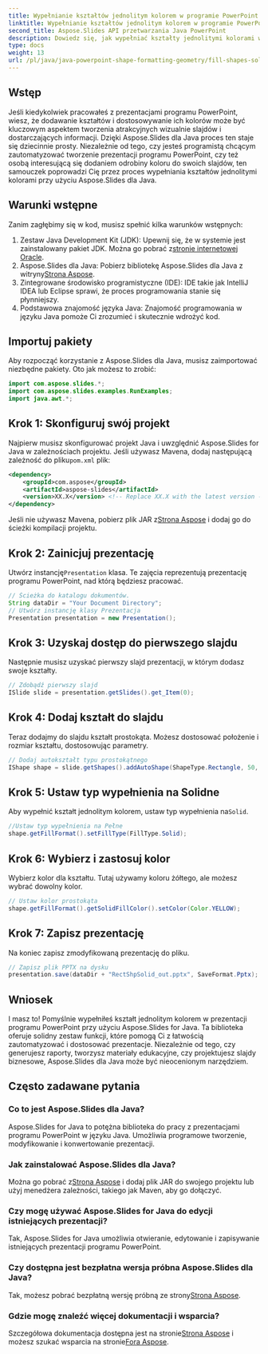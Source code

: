 ```yaml
---
title: Wypełnianie kształtów jednolitym kolorem w programie PowerPoint
linktitle: Wypełnianie kształtów jednolitym kolorem w programie PowerPoint
second_title: Aspose.Slides API przetwarzania Java PowerPoint
description: Dowiedz się, jak wypełniać kształty jednolitymi kolorami w programie PowerPoint przy użyciu aplikacji Aspose.Slides dla języka Java. Przewodnik krok po kroku dla programistów.
type: docs
weight: 13
url: /pl/java/java-powerpoint-shape-formatting-geometry/fill-shapes-solid-color-powerpoint/
---
```

## Wstęp
Jeśli kiedykolwiek pracowałeś z prezentacjami programu PowerPoint, wiesz, że dodawanie kształtów i dostosowywanie ich kolorów może być kluczowym aspektem tworzenia atrakcyjnych wizualnie slajdów i dostarczających informacji. Dzięki Aspose.Slides dla Java proces ten staje się dziecinnie prosty. Niezależnie od tego, czy jesteś programistą chcącym zautomatyzować tworzenie prezentacji programu PowerPoint, czy też osobą interesującą się dodaniem odrobiny koloru do swoich slajdów, ten samouczek poprowadzi Cię przez proces wypełniania kształtów jednolitymi kolorami przy użyciu Aspose.Slides dla Java.
## Warunki wstępne
Zanim zagłębimy się w kod, musisz spełnić kilka warunków wstępnych:
1.  Zestaw Java Development Kit (JDK): Upewnij się, że w systemie jest zainstalowany pakiet JDK. Można go pobrać z[stronie internetowej Oracle](https://www.oracle.com/java/technologies/javase-downloads.html).
2.  Aspose.Slides dla Java: Pobierz bibliotekę Aspose.Slides dla Java z witryny[Strona Aspose](https://releases.aspose.com/slides/java/).
3. Zintegrowane środowisko programistyczne (IDE): IDE takie jak IntelliJ IDEA lub Eclipse sprawi, że proces programowania stanie się płynniejszy.
4. Podstawowa znajomość języka Java: Znajomość programowania w języku Java pomoże Ci zrozumieć i skutecznie wdrożyć kod.

## Importuj pakiety
Aby rozpocząć korzystanie z Aspose.Slides dla Java, musisz zaimportować niezbędne pakiety. Oto jak możesz to zrobić:
```java
import com.aspose.slides.*;
import com.aspose.slides.examples.RunExamples;
import java.awt.*;
```
## Krok 1: Skonfiguruj swój projekt
 Najpierw musisz skonfigurować projekt Java i uwzględnić Aspose.Slides for Java w zależnościach projektu. Jeśli używasz Mavena, dodaj następującą zależność do pliku`pom.xml` plik:
```xml
<dependency>
    <groupId>com.aspose</groupId>
    <artifactId>aspose-slides</artifactId>
    <version>XX.X</version> <!-- Replace XX.X with the latest version -->
</dependency>
```
 Jeśli nie używasz Mavena, pobierz plik JAR z[Strona Aspose](https://releases.aspose.com/slides/java/) i dodaj go do ścieżki kompilacji projektu.
## Krok 2: Zainicjuj prezentację
 Utwórz instancję`Presentation` klasa. Te zajęcia reprezentują prezentację programu PowerPoint, nad którą będziesz pracować.
```java
// Ścieżka do katalogu dokumentów.
String dataDir = "Your Document Directory";
// Utwórz instancję klasy Prezentacja
Presentation presentation = new Presentation();
```
## Krok 3: Uzyskaj dostęp do pierwszego slajdu
Następnie musisz uzyskać pierwszy slajd prezentacji, w którym dodasz swoje kształty.
```java
// Zdobądź pierwszy slajd
ISlide slide = presentation.getSlides().get_Item(0);
```
## Krok 4: Dodaj kształt do slajdu
Teraz dodajmy do slajdu kształt prostokąta. Możesz dostosować położenie i rozmiar kształtu, dostosowując parametry.
```java
// Dodaj autokształt typu prostokątnego
IShape shape = slide.getShapes().addAutoShape(ShapeType.Rectangle, 50, 150, 75, 150);
```
## Krok 5: Ustaw typ wypełnienia na Solidne
 Aby wypełnić kształt jednolitym kolorem, ustaw typ wypełnienia na`Solid`.
```java
//Ustaw typ wypełnienia na Pełne
shape.getFillFormat().setFillType(FillType.Solid);
```
## Krok 6: Wybierz i zastosuj kolor
Wybierz kolor dla kształtu. Tutaj używamy koloru żółtego, ale możesz wybrać dowolny kolor.
```java
// Ustaw kolor prostokąta
shape.getFillFormat().getSolidFillColor().setColor(Color.YELLOW);
```
## Krok 7: Zapisz prezentację
Na koniec zapisz zmodyfikowaną prezentację do pliku.
```java
// Zapisz plik PPTX na dysku
presentation.save(dataDir + "RectShpSolid_out.pptx", SaveFormat.Pptx);
```

## Wniosek
I masz to! Pomyślnie wypełniłeś kształt jednolitym kolorem w prezentacji programu PowerPoint przy użyciu Aspose.Slides for Java. Ta biblioteka oferuje solidny zestaw funkcji, które pomogą Ci z łatwością zautomatyzować i dostosować prezentacje. Niezależnie od tego, czy generujesz raporty, tworzysz materiały edukacyjne, czy projektujesz slajdy biznesowe, Aspose.Slides dla Java może być nieocenionym narzędziem.
## Często zadawane pytania
### Co to jest Aspose.Slides dla Java?
Aspose.Slides for Java to potężna biblioteka do pracy z prezentacjami programu PowerPoint w języku Java. Umożliwia programowe tworzenie, modyfikowanie i konwertowanie prezentacji.
### Jak zainstalować Aspose.Slides dla Java?
 Można go pobrać z[Strona Aspose](https://releases.aspose.com/slides/java/) i dodaj plik JAR do swojego projektu lub użyj menedżera zależności, takiego jak Maven, aby go dołączyć.
### Czy mogę używać Aspose.Slides for Java do edycji istniejących prezentacji?
Tak, Aspose.Slides for Java umożliwia otwieranie, edytowanie i zapisywanie istniejących prezentacji programu PowerPoint.
### Czy dostępna jest bezpłatna wersja próbna Aspose.Slides dla Java?
 Tak, możesz pobrać bezpłatną wersję próbną ze strony[Strona Aspose](https://releases.aspose.com/).
### Gdzie mogę znaleźć więcej dokumentacji i wsparcia?
 Szczegółowa dokumentacja dostępna jest na stronie[Strona Aspose](https://reference.aspose.com/slides/java/) i możesz szukać wsparcia na stronie[Fora Aspose](https://forum.aspose.com/c/slides/11).